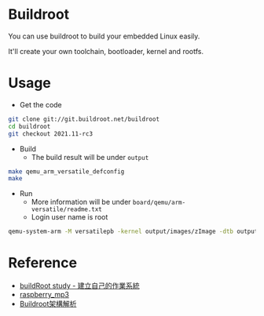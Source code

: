 # Buildroot

You can use buildroot to build your embedded Linux easily.

It'll create your own toolchain, bootloader, kernel and rootfs.

# Usage

* Get the code

```bash
git clone git://git.buildroot.net/buildroot
cd buildroot
git checkout 2021.11-rc3
```

* Build
  - The build result will be under `output`

```bash
make qemu_arm_versatile_defconfig
make
```

* Run
  - More information will be under `board/qemu/arm-versatile/readme.txt`
  - Login user name is root

```bash
qemu-system-arm -M versatilepb -kernel output/images/zImage -dtb output/images/versatile-pb.dtb -drive file=output/images/rootfs.ext2,if=scsi,format=raw -append "rootwait root=/dev/sda console=ttyAMA0,115200" -serial stdio -net nic,model=rtl8139 -net user # qemu_arm_versatile_defconfig
```

# Reference

* [buildRoot study - 建立自己的作業系統](http://fichugh.blogspot.com/2016/02/buildroot-study.html)
* [raspberry_mp3](https://hugh712.gitbooks.io/raspberry_mp3/content/)
* [Buildroot架構解析](https://hugh712.gitbooks.io/buildroot/content/)
